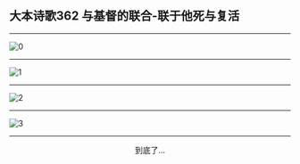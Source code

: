 
## 大本诗歌362 与基督的联合-联于他死与复活
        
<div id="aplayer0"></div>

---

<img alt="0" data-original="https://cdn.jsdelivr.net/gh/k34869/shi/data/d0362/0">

---

<img alt="1" data-original="https://cdn.jsdelivr.net/gh/k34869/shi/data/d0362/1">

---

<img alt="2" data-original="https://cdn.jsdelivr.net/gh/k34869/shi/data/d0362/2">

---

<img alt="3" data-original="https://cdn.jsdelivr.net/gh/k34869/shi/data/d0362/3">

---

<p style="text-align: center">到底了...</p>

<script src="/js/dist-view.js"></script>

<script>
MAIN.id = 'd0362';
        
const ap0 = new APlayer({
    container: document.getElementById('aplayer0'),
    volume: 1,
    loop: 'none',
    preload: 'none',
    audio: [{
        name: '大本诗歌362.mp3',
        artist: '大本诗歌',
        url: 'https://res.wx.qq.com/voice/getvoice?mediaid=MzI0NTk3MDM5M18yMjQ3NDkxOTM3',
        cover: '/favicon'
    }]
});
</script>
